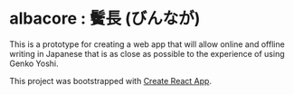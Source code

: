 # albacore : 鬢長 (びんなが)

This is a prototype for creating a web app that will allow online and offline writing in Japanese 
that is as close as possible to the experience of using Genko Yoshi.

This project was bootstrapped with [Create React App](https://github.com/facebook/create-react-app).

